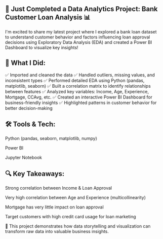 ## 🚀 Just Completed a Data Analytics Project: Bank Customer Loan Analysis 📊

I'm excited to share my latest project where I explored a bank loan dataset to understand customer behavior and factors influencing loan approval decisions using Exploratory Data Analysis (EDA) and created a Power BI Dashboard to visualize key insights!

## 🧠 What I Did:
✅ Imported and cleaned the data
✅ Handled outliers, missing values, and inconsistent types
✅ Performed detailed EDA using Python (pandas, matplotlib, seaborn)
✅ Built a correlation matrix to identify relationships between features
✅ Analyzed key variables: Income, Age, Experience, Mortgage, CCAvg, etc.
✅ Created an interactive Power BI Dashboard for business-friendly insights
✅ Highlighted patterns in customer behavior for better decision-making

## 🛠️ Tools & Tech:
Python (pandas, seaborn, matplotlib, numpy)

Power BI

Jupyter Notebook

## 🔍 Key Takeaways:
Strong correlation between Income & Loan Approval

Very high correlation between Age and Experience (multicollinearity)

Mortgage has very little impact on loan approval

Target customers with high credit card usage for loan marketing

💼 This project demonstrates how data storytelling and visualization can transform raw data into valuable business insights.
